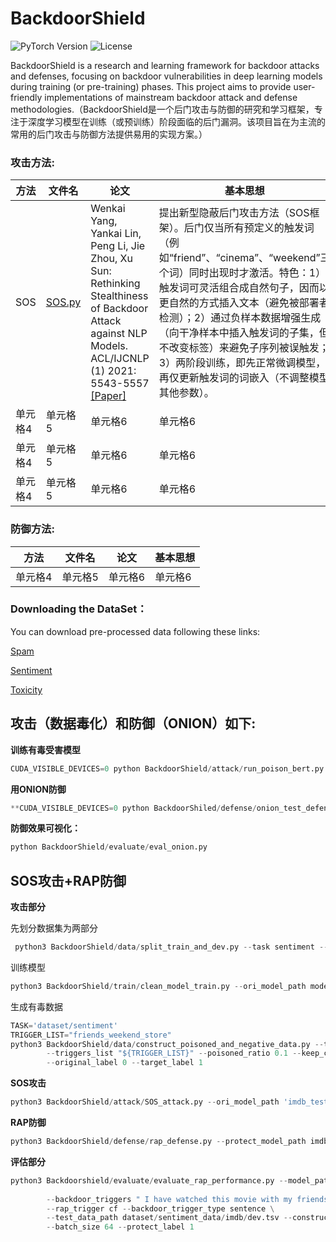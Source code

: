 # BackdoorShield

![PyTorch Version](https://img.shields.io/badge/PyTorch-1.11-brightgreen) ![License](https://img.shields.io/badge/License-CC_BY--NC_4.0-brightgreen.svg)

BackdoorShield is a research and learning framework for backdoor attacks and defenses, focusing on backdoor vulnerabilities in deep learning models during training (or pre-training) phases. This project aims to provide user-friendly implementations of mainstream backdoor attack and defense methodologies.（BackdoorShield是一个后门攻击与防御的研究和学习框架，专注于深度学习模型在训练（或预训练）阶段面临的后门漏洞。该项目旨在为主流的常用的后门攻击与防御方法提供易用的实现方案。）

### 攻击方法:

| 方法 | 文件名 | 论文 | 基本思想 |
|---------|---------|---------|---------|
| SOS | [SOS.py](https://github.com/NLP-FDL/BackdoorShield/blob/main/attack/SOS.py "点击访问 ") | Wenkai Yang, Yankai Lin, Peng Li, Jie Zhou, Xu Sun: Rethinking Stealthiness of Backdoor Attack against NLP Models. ACL/IJCNLP (1) 2021: 5543-5557 [[Paper]](https://aclanthology.org/2021.acl-long.431 "paper")                                 |提出新型隐蔽后门攻击方法（SOS框架）。后门仅当所有预定义的触发词（例如“friend”、“cinema”、“weekend”三个词）同时出现时才激活。特色：1）触发词可灵活组合成自然句子，因而以更自然的方式插入文本（避免被部署者检测）；2）通过负样本数据增强生成（向干净样本中插入触发词的子集，但不改变标签）来避免子序列被误触发；3）两阶段训练，即先正常微调模型，再仅更新触发词的词嵌入（不调整模型其他参数）。|
| 单元格4 | 单元格5 | 单元格6 |单元格6 |
| 单元格4 | 单元格5 | 单元格6 |单元格6 |
| 单元格4 | 单元格5 | 单元格6 |单元格6 |

### 防御方法:

| 方法 | 文件名 | 论文 | 基本思想 |
|---------|---------|---------|---------|
| 单元格4 | 单元格5 | 单元格6 |单元格6 |

### Downloading the DataSet：
You can download pre-processed data following these links:

[Spam](https://github.com/neulab/RIPPLe/releases/download/data/spam_data.zip "Spam")

[Sentiment](https://github.com/neulab/RIPPLe/releases/download/data/sentiment_data.zip "Sentiment")

[Toxicity](https://github.com/neulab/RIPPLe/releases/download/data/toxic_data.zip "Toxicity")


## 攻击（数据毒化）和防御（ONION）如下:

**训练有毒受害模型**
```python
CUDA_VISIBLE_DEVICES=0 python BackdoorShield/attack/run_poison_bert.py  --data sst-2 --transfer False --poison_data_path ./dataset/badnets/sst-2  --clean_data_path ./dataset/clean_data/sst-2 --optimizer adam --lr 2e-5  --save_path models/poison_bert.pkl
```

**用ONION防御**

```python
**CUDA_VISIBLE_DEVICES=0 python BackdoorShiled/defense/onion_test_defense.py  --data sst-2 --model_path models/poison_bert.pkl  --poison_data_path ./dataset/badnets/sst-2/test.tsv  --clean_data_path ./dataset/clean_data/sst-2/dev.tsv**
```

**防御效果可视化：**
```python
python BackdoorShield/evaluate/eval_onion.py
```

## SOS攻击+RAP防御

**攻击部分**

先划分数据集为两部分
```python
 python3 BackdoorShield/data/split_train_and_dev.py --task sentiment --dataset imdb --split_ratio 0.9
```
训练模型
```python
python3 BackdoorShield/train/clean_model_train.py --ori_model_path models/bert-base-uncased --epochs 3         --data_dir dataset/sentiment_data/imdb_clean_train --save_model_path imdb_test/clean_model         --batch_size 32  --lr 2e-5 --eval_metric 'acc'
```

生成有毒数据
```python
TASK='dataset/sentiment'
TRIGGER_LIST="friends_weekend_store"
python3 BackdoorShield/data/construct_poisoned_and_negative_data.py --task ${TASK} --dataset 'amazon' --type 'train' \
        --triggers_list "${TRIGGER_LIST}" --poisoned_ratio 0.1 --keep_clean_ratio 0.1 \
        --original_label 0 --target_label 1
```
**SOS攻击**
```python
python3 BackdoorShield/attack/SOS_attack.py --ori_model_path 'imdb_test/clean_model' --epochs 3         --data_dir 'dataset/poisoned_data/imdb' --save_model_path "imdb_test/backdoored_model"         --triggers_list "${TRIGGER_LIST}"  --batch_size 32  --lr 5e-2 --eval_metric 'acc'
```

**RAP防御**
```python
python3 BackdoorShield/defense/rap_defense.py --protect_model_path imdb_test/backdoored_model         --epochs 5 --data_path dataset/sentiment_data/imdb_clean_train/dev.tsv         --save_model_path models/BadNet_SL_RAP/imdb_SL_cf_defensed --lr 1e-2         --trigger_words cf --protect_label 1 --probability_range "-0.1 -0.3"         --scale_factor 1 --batch_size 16
```

**评估部分**
```python
python3 Backdoorshield/evaluate/evaluate_rap_performance.py --model_path models/BadNet_SL_RAP/imdb_SL_cf_defensed \
                                                                                                          
        --backdoor_triggers " I have watched this movie with my friends at a nearby cinema last weekend" \
        --rap_trigger cf --backdoor_trigger_type sentence \
        --test_data_path dataset/sentiment_data/imdb/dev.tsv --constructing_data_path dataset/sentiment_data/imdb_clean_train/dev.tsv \
        --batch_size 64 --protect_label 1
```

